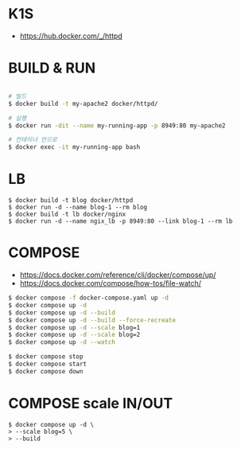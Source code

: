 # K1S
- https://hub.docker.com/_/httpd

# BUILD & RUN
```bash

# 빌드
$ docker build -t my-apache2 docker/httpd/

# 실행
$ docker run -dit --name my-running-app -p 8949:80 my-apache2

# 컨테이너 안으로
$ docker exec -it my-running-app bash
```

# LB
```
$ docker build -t blog docker/httpd
$ docker run -d --name blog-1 --rm blog
$ docker build -t lb docker/nginx
$ docker run -d --name ngix_lb -p 8949:80 --link blog-1 --rm lb
```

# COMPOSE
- https://docs.docker.com/reference/cli/docker/compose/up/
- https://docs.docker.com/compose/how-tos/file-watch/
```bash
$ docker compose -f docker-compose.yaml up -d 
$ docker compose up -d 
$ docker compose up -d --build
$ docker compose up -d --build --force-recreate
$ docker compose up -d --scale blog=1
$ docker compose up -d --scale blog=2
$ docker compose up -d --watch

$ docker compose stop
$ docker compose start
$ docker compose down
```

# COMPOSE scale IN/OUT
```
$ docker compose up -d \
> --scale blog=5 \
> --build
```
